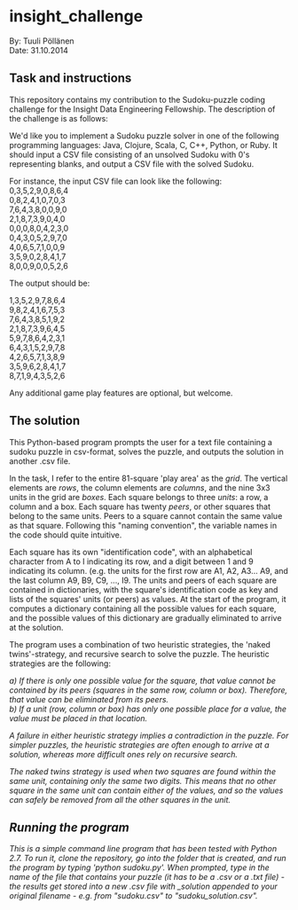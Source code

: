 insight_challenge
=================

By: Tuuli Pöllänen<br>
Date: 31.10.2014

<h2>Task and instructions</h2>
This repository contains my contribution to the Sudoku-puzzle coding challenge for the Insight Data Engineering Fellowship. The description of the challenge is as follows:<br>

We'd like you to implement a Sudoku puzzle solver in one of the following programming languages: Java, Clojure, Scala, C, C++, Python, or Ruby. It should input a CSV file consisting of an unsolved Sudoku with 0's representing blanks, and output a CSV file with the solved Sudoku. <br>

For instance, the input CSV file can look like the following:<br>
0,3,5,2,9,0,8,6,4<br>
0,8,2,4,1,0,7,0,3<br>
7,6,4,3,8,0,0,9,0<br>
2,1,8,7,3,9,0,4,0<br>
0,0,0,8,0,4,2,3,0<br>
0,4,3,0,5,2,9,7,0<br>
4,0,6,5,7,1,0,0,9<br>
3,5,9,0,2,8,4,1,7<br>
8,0,0,9,0,0,5,2,6<br>

The output should be:<br>

1,3,5,2,9,7,8,6,4<br>
9,8,2,4,1,6,7,5,3<br>
7,6,4,3,8,5,1,9,2<br>
2,1,8,7,3,9,6,4,5<br>
5,9,7,8,6,4,2,3,1<br>
6,4,3,1,5,2,9,7,8<br>
4,2,6,5,7,1,3,8,9<br>
3,5,9,6,2,8,4,1,7<br>
8,7,1,9,4,3,5,2,6<br>

Any additional game play features are optional, but welcome.

<h2>The solution</h2>

This Python-based program prompts the user for a text file containing a sudoku puzzle in csv-format, solves the puzzle, and outputs the solution in another .csv file. 

In the task, I refer to the entire 81-square 'play area' as the <i>grid</i>. The vertical elements are <i>rows</i>, the column elements are <i>columns</i>, and the nine 3x3 units in the grid are <i>boxes</i>. Each square belongs to three <i>units</i>: a row, a column and a box. Each square has twenty <i>peers</i>, or other squares that belong to the same units. Peers to a square cannot contain the same value as that square. Following this "naming convention", the variable names in the code should quite intuitive. 

Each square has its own "identification code", with an alphabetical character from A to I indicating its row, and a digit between 1 and 9 indicating its column. (e.g. the units for the first row are A1, A2, A3... A9, and the last column A9, B9, C9, ..., I9. The units and peers of each square are contained in dictionaries, with the square's identification code as key and lists of the squares' units (or peers) as values. At the start of the program, it computes a dictionary containing all the possible values for each square, and the possible values of this dictionary are gradually eliminated to arrive at the solution.

The program uses a combination of two heuristic strategies, the 'naked twins'-strategy, and recursive search to solve the puzzle. The heuristic strategies are the following:

<i> a) If there is only one possible value for the square, that value cannot be contained by its peers (squares in the same row, column or box). Therefore, that value can be eliminated from its peers.<br>
<i> b) If a unit (row, column or box) has only one possible place for a value, the value must be placed in that location.

A failure in either heuristic strategy implies a contradiction in the puzzle. For simpler puzzles, the heuristic strategies are often enough to arrive at a solution, whereas more difficult ones rely on recursive search.

The naked twins strategy is used when two squares are found within the same unit, containing only the same two digits. This means that no other square in the same unit can contain either of the values, and so the values can safely be removed from all the other squares in the unit.

<h2>Running the program</h2>
This is a simple command line program that has been tested with Python 2.7. To run it, clone the repository, go into the folder that is created, and run the program by typing 'python sudoku.py'. When prompted, type in the name of the file that contains your puzzle (it has to be a .csv or a .txt file) - the results get stored into a new .csv file with _solution appended to your original filename - e.g. from "sudoku.csv" to "sudoku_solution.csv". 
